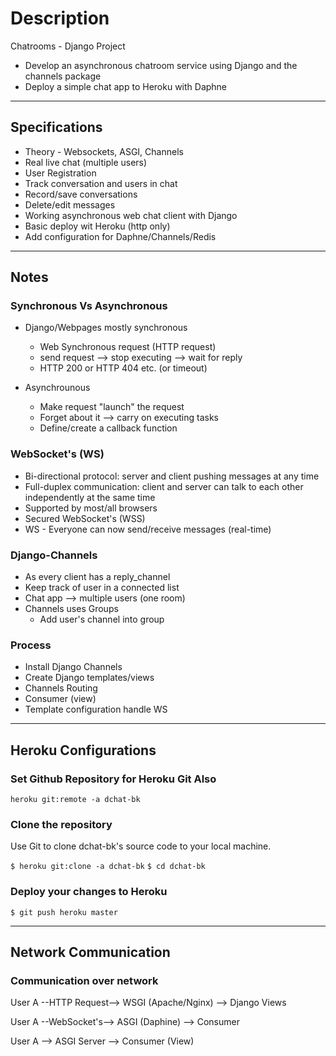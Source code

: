 # Description
Chatrooms - Django Project
- Develop an asynchronous chatroom service using Django and the channels package
- Deploy a simple chat app to Heroku with Daphne

----
## Specifications
- Theory - Websockets, ASGI, Channels
- Real live chat (multiple users)
- User Registration
- Track conversation and users in chat
- Record/save conversations
- Delete/edit messages
- Working asynchronous web chat client with Django
- Basic deploy wit Heroku (http only)
- Add configuration for Daphne/Channels/Redis

---
## Notes
### Synchronous Vs Asynchronous
- Django/Webpages mostly synchronous
    - Web Synchronous request (HTTP request)
    - send request --> stop executing --> wait for reply
    - HTTP 200 or HTTP 404 etc. (or timeout)

- Asynchrounous
    - Make request "launch" the request 
    - Forget about it --> carry on executing tasks
    - Define/create a callback function

### WebSocket's (WS)
- Bi-directional protocol: server and client pushing messages at any time
- Full-duplex communication: client and server can talk to each other independently at the same time
- Supported by most/all browsers
- Secured WebSocket's (WSS)
- WS - Everyone can now send/receive messages (real-time)

### Django-Channels
- As every client has a reply_channel
- Keep track of user in a connected list
- Chat app --> multiple users (one room)
- Channels uses Groups
    - Add user's channel into group

### Process
- Install Django Channels
- Create Django templates/views
- Channels Routing
- Consumer (view)
- Template configuration handle WS

---
## Heroku Configurations
### Set Github Repository for Heroku Git Also
`heroku git:remote -a dchat-bk`

### Clone the repository
Use Git to clone dchat-bk's source code to your local machine.

`$ heroku git:clone -a dchat-bk`
`$ cd dchat-bk`

### Deploy your changes to Heroku

`$ git push heroku master`

---
## Network Communication
### Communication over network
User A --HTTP Request--> WSGI (Apache/Nginx) --> Django Views

User A --WebSocket's--> ASGI (Daphine) --> Consumer

User A --> ASGI Server --> Consumer (View)